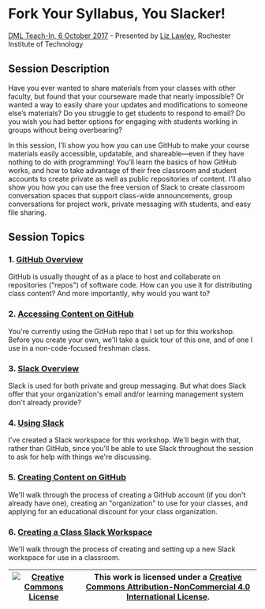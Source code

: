 # Fork Your Syllabus, You Slacker! 
[DML Teach-In, 6 October 2017](https://dml2017.sched.com/event/0f03a40b042cc1a6f4e73a78a62d0305) - Presented by [Liz Lawley](http://lawley.rit.edu/), Rochester Institute of Technology

## Session Description
Have you ever wanted to share materials from your classes with other faculty, but found that your courseware made that nearly impossible? Or wanted a way to easily share your updates and modifications to someone else’s materials? Do you struggle to get students to respond to email? Do you wish you had better options for engaging with students working in groups without being overbearing? 

In this session, I'll show you how you can use GitHub to make your course materials easily accessible, updatable, and shareable—even if they have nothing to do with programming! You’ll learn the basics of how GitHub works, and how to take advantage of their free classroom and student accounts to create private as well as public repositories of content. I’ll also show you how you can use the free version of Slack to create classroom conversation spaces that support class-wide announcements, group conversations for project work, private messaging with students, and easy file sharing. 

## Session Topics

### 1. [GitHub Overview](aboutGithub.md)
GitHub is usually thought of as a place to host and collaborate on repositories ("repos") of software code. How can you use it for distributing class content? And more importantly, why would you want to?

### 2. [Accessing Content on GitHub](usingGithub.md)
You're currently using the GitHub repo that I set up for this workshop. Before you create your own, we'll take a quick tour of this one, and of one I use in a non-code-focused freshman class. 

### 3. [Slack Overview](aboutSlack.md)
Slack is used for both private and group messaging. But what does Slack offer that your organization's email and/or learning management system don't already provide? 

### 4. [Using Slack](usingSlack.md)
I've created a Slack workspace for this workshop. We'll begin with that, rather than GitHub, since you'll be able to use Slack throughout the session to ask for help with things we're discussing. 

### 5. [Creating Content on GitHub](creatingGithub.md)
We'll walk through the process of creating a GitHub account (if you don't already have one), creating an "organization" to use for your classes, and applying for an educational discount for your class organization. 

### 6. [Creating a Class Slack Workspace](creatingSlack.md)
We'll walk through the process of creating and setting up a new Slack workspace for use in a classroom. 



| <a rel="license" href="http://creativecommons.org/licenses/by-nc/4.0/"><img alt="Creative Commons License" style="border-width:0" src="https://i.creativecommons.org/l/by-nc/4.0/88x31.png" /></a> | This work is licensed under a <a rel="license" href="http://creativecommons.org/licenses/by-nc/4.0/">Creative Commons Attribution-NonCommercial 4.0 International License</a>.|
|------|------|

